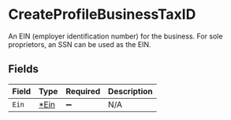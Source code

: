 # CreateProfileBusinessTaxID

An EIN (employer identification number) for the business. For sole proprietors, an SSN can be used as the EIN.


## Fields

| Field                              | Type                               | Required                           | Description                        |
| ---------------------------------- | ---------------------------------- | ---------------------------------- | ---------------------------------- |
| `Ein`                              | [*Ein](../../models/shared/ein.md) | :heavy_minus_sign:                 | N/A                                |